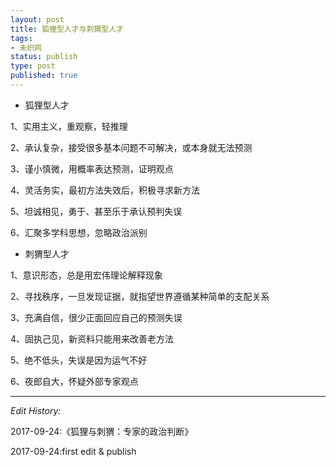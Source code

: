 ```yaml
--- 
layout: post
title: 狐狸型人才与刺猬型人才
tags: 
- 未织网
status: publish
type: post
published: true
---
```

- 狐狸型人才

1、实用主义，重观察，轻推理

2、承认复杂，接受很多基本问题不可解决，或本身就无法预测

3、谨小慎微，用概率表达预测，证明观点

4、灵活务实，最初方法失效后，积极寻求新方法

5、坦诚相见，勇于、甚至乐于承认预判失误

6、汇聚多学科思想，忽略政治派别
 
- 刺猬型人才

1、意识形态，总是用宏伟理论解释现象

2、寻找秩序，一旦发现证据，就指望世界遵循某种简单的支配关系

3、充满自信，很少正面回应自己的预测失误

4、固执己见，新资料只能用来改善老方法

5、绝不低头，失误是因为运气不好

6、夜郎自大，怀疑外部专家观点

---
*Edit History:* 

2017-09-24:《狐狸与刺猬：专家的政治判断》

2017-09-24:first edit & publish
